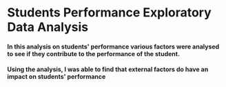 # Students Performance Exploratory Data Analysis
#### In this analysis on students' performance various factors were analysed to see if they contribute to the performance of the student.
#### Using the analysis, I was able to find that external factors do have an impact on students' performance
